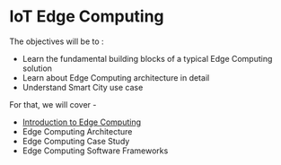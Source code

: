 # IoT Edge Computing

The objectives will be to :
* Learn the fundamental building blocks of a typical Edge Computing solution
* Learn about Edge Computing architecture in detail
* Understand Smart City use case

For that, we will cover -
* [Introduction to Edge Computing](introduction.md)
* Edge Computing Architecture
* Edge Computing Case Study
* Edge Computing Software Frameworks


